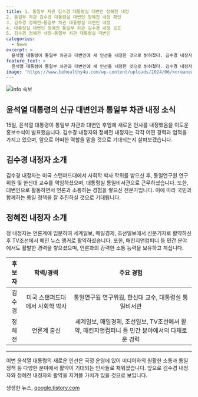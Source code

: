 ```yaml
---
title: 1. 통일부 차관 김수경 대통령실 대변인 정혜전 내정
2. 통일부 차관 김수경 대통령실 대변인 정혜전 내정 확인
3. 김수경 정혜전—통일부 차관 대통령실 대변인 내정
4. 대통령실 대변인 정혜전 통일부 차관 김수경 내정 공표
5. 김수경 정혜전 내정—통일부 차관 대통령실 대변인
categories:
  - News
excerpt: >
  윤석열 대통령이 통일부 차관과 대변인에 새 인선을 내정한 것으로 밝혀졌다. 김수경 내정자는 미국 스탠퍼드대 출신으로 통일연구원 연구위원과 한신대 교수를 역임한 경험이 있으며, 언론과의 소통 경험을 토대로 통일 정책을 추진할 것으로 기대된다. 또한, 정혜전 내정자는 언론계 출신으로 TV조선의 메인 뉴스 앵커로 활약한 바 있으며, 민간 분야에서도 경력을 쌓아 훌륭한 소통 파트너가 될 것으로 소개되었다. 양자는 소통 능력과 다양한 경험을 바탕으로 새로운 역할을 수행할 전망이다.
feature_text: >
  윤석열 대통령이 통일부 차관과 대변인에 새 인선을 내정한 것으로 밝혀졌다. 김수경 내정자는 미국 스탠퍼드대 출신으로 통일연구원 연구위원과 한신대 교수를 역임한 경험이 있으며, 언론과의 소통 경험을 토대로 통일 정책을 추진할 것으로 기대된다. 또한, 정혜전 내정자는 언론계 출신으로 TV조선의 메인 뉴스 앵커로 활약한 바 있으며, 민간 분야에서도 경력을 쌓아 훌륭한 소통 파트너가 될 것으로 소개되었다. 양자는 소통 능력과 다양한 경험을 바탕으로 새로운 역할을 수행할 전망이다.
image: 'https://www.behealthy4u.com/wp-content/uploads/2024/06/koreanews.jpg'
---
```


<p><img src="https://www.behealthy4u.com/wp-content/uploads/2024/06/koreanews.jpg" alt="info 속보" /></p>

<h2 data-ke-size="size26">윤석열 대통령의 신규 대변인과 통일부 차관 내정 소식</h2>

<p data-ke-size="size16">15일, 윤석열 대통령이 통일부 차관과 대변인 후임에 새로운 인사를 내정했음을 이도운 홍보수석이 발표했습니다. 김수경 내정자와 정혜전 내정자는 각각 어떤 경력과 업적을 가지고 있으며, 앞으로 어떠한 역할을 맡을 것으로 기대되는지 살펴보겠습니다.</p>

<h2 data-ke-size="size24">김수경 내정자 소개</h2>

<p data-ke-size="size16">김수경 내정자는 미국 스탠퍼드대에서 사회학 박사 학위를 받으신 후, 통일연구원 연구위원 및 한신대 교수를 역임하셨으며, 대통령실 통일비서관으로 근무하셨습니다. 또한, 대변인으로 활동하면서 언론과 소통하는 경험을 쌓으신 전문가입니다. 이에 따라 국민과 함께하는 통일 정책을 잘 추진하실 것으로 기대됩니다.</p>

<h2 data-ke-size="size24">정혜전 내정자 소개</h2>

<p data-ke-size="size16">정 내정자는 언론계에 입문하여 세계일보, 매일경제, 조선일보에서 신문기자로 활약하신 후 TV조선에서 메인 뉴스 앵커로 활약하셨습니다. 또한, 매킨지앤컴퍼니 등 민간 분야에서도 활발한 경력을 쌓으셨으며, 언론과의 강력한 소통 능력을 보유하고 계십니다.</p>

<table>
<thead>
<tr>
<th style="text-align: center;">후보자</th>
<th style="text-align: center;">학력/경력</th>
<th style="text-align: center;">주요 경험</th>
</tr>
</thead>
<tbody>
<tr>
<td style="text-align: center;">김수경</td>
<td style="text-align: center;">미국 스탠퍼드대에서 사회학 박사</td>
<td style="text-align: center;">통일연구원 연구위원, 한신대 교수, 대통령실 통일비서관</td>
</tr>
<tr>
<td style="text-align: center;">정혜전</td>
<td style="text-align: center;">언론계 출신</td>
<td style="text-align: center;">세계일보, 매일경제, 조선일보, TV조선에서 활약, 매킨지앤컴퍼니 등 민간 분야에서의 다채로운 경력</td>
</tr>
</tbody>
</table>

<hr>

<p data-ke-size="size16">이번 윤석열 대통령의 새로운 인선은 국정 운영에 있어 미디어와의 원활한 소통과 통일정책 등 다양한 분야에서 활약이 기대되는 인사들로 채워졌습니다. 앞으로 김수경 내정자와 정혜전 내정자의 활약을 지켜볼 가치가 있을 것으로 보입니다.</p>
생생한 뉴스, <a href="https://qoogle.tistory.com" rel="dofollow">qoogle.tistory.com</a>


